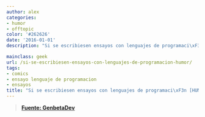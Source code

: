 ```yaml
---
author: alex
categories:
- humor
- offtopic
color: '#262626'
date: '2016-01-01'
description: "Si se escribiesen ensayos con lenguajes de programaci\xF3n [HUMOR]"

mainclass: geek
url: /si-se-escribiesen-ensayos-con-lenguajes-de-programacion-humor/
tags:
- comics
- ensayo lenguaje de programacion
- ensayos
title: "Si se escribiesen ensayos con lenguajes de programaci\xF3n [HUMOR]"
---
```


<figure>
<amp-img on="tap:lightbox1" role="button" tabindex="0" layout="responsive" src="/img/2012/06/AvpFizXCAAA3RXp1.jpg" alt="" title="AvpFizXCAAA3RXp" width="650px" height="1673px" />
</figure>

> **<a href="http://www.genbetadev.com/lenguajes-y-plataformas/si-escribiesemos-ensayos-con-lenguajes-de-programacion" target="_blank">Fuente: GenbetaDev</a>**
